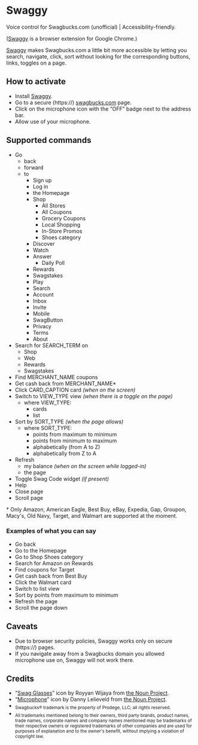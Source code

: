 Swaggy
=======


Voice control for Swagbucks.com (unofficial) | Accessibility-friendly.

([Swaggy](https://chrome.google.com/webstore/detail/swaggy-beta/beblcchllamebejoakjbhhajpmlkjoaf) is a browser extension for Google Chrome.)

[Swaggy](https://chrome.google.com/webstore/detail/swaggy-beta/beblcchllamebejoakjbhhajpmlkjoaf) makes Swagbucks.com a little bit more accessible by letting you search, navigate, click, sort without looking for the corresponding buttons, links, toggles on a page.


How to activate
--------

- Install [Swaggy](https://chrome.google.com/webstore/detail/swaggy-beta/beblcchllamebejoakjbhhajpmlkjoaf).
- Go to a secure (https://) [swagbucks.com](https://www.swagbucks.com/p/register?rb=45597732) page.
- Click on the microphone icon with the “OFF” badge next to the address bar.
- Allow use of your microphone.


Supported commands
--------

- Go
  - back
  - forward
  - to 
    - Sign up
    - Log in
    - the Homepage
    - Shop
      - All Stores
      - All Coupons
      - Grocery Coupons
      - Local Shopping
      - In-Store Promos
      - Shoes category
    - Discover
    - Watch
    - Answer
      - Daily Poll
    - Rewards
    - Swagstakes
    - Play
    - Search
    - Account
    - Inbox
    - Invite
    - Mobile
    - SwagButton
    - Privacy
    - Terms
    - About
- Search for SEARCH_TERM on
  - Shop
  - Web
  - Rewards
  - Swagstakes
- Find MERCHANT_NAME coupons
- Get cash back from MERCHANT_NAME*
- Click CARD_CAPTION card _(when on the screen)_
- Switch to VIEW_TYPE view _(when there is a toggle on the page)_
  - where VIEW_TYPE:
    - cards
    - list
- Sort by SORT_TYPE _(when the page allows)_
  - where SORT_TYPE:
    - points from maximum to minimum
    - points from minimum to maximum
    - alphabetically (from A to Z)
    - alphabetically from Z to A
- Refresh
  - my balance _(when on the screen while logged-in)_
  - the page
- Toggle Swag Code widget _(if present)_
- Help
- Close page
- Scroll page

\* Only Amazon, American Eagle, Best Buy, eBay, Expedia, Gap, Groupon, Macy's, Old Navy, Target, and Walmart are supported at the moment.


### Examples of what you can say

- Go back
- Go to the Homepage
- Go to Shop Shoes category
- Search for Amazon on Rewards
- Find coupons for Target
- Get cash back from Best Buy
- Click the Walmart card
- Switch to list view
- Sort by points from maximum to minimum
- Refresh the page
- Scroll the page down


Caveats
--------

* Due to browser security policies, Swaggy works only on secure (https://) pages.
* If you navigate away from a Swagbucks domain you allowed microphone use on, Swaggy will not work there.


Credits
--------

* “[Swag Glasses](https://thenounproject.com/term/swag-glasses/1342454/)” icon by Royyan Wijaya from [the Noun Project](https://thenounproject.com/).
* “[Microphone](https://thenounproject.com/term/microphone/250540/)” icon by Danny Lelieveld from [the Noun Project](https://thenounproject.com/).
* <sub>Swagbucks® trademark is the property of Prodege, LLC; all rights reserved.</sub>
* <sub>All trademarks mentioned belong to their owners, third party brands, product names, trade names, corporate names and company names mentioned may be trademarks of their respective owners or registered trademarks of other companies and are used for purposes of explanation and to the owner's benefit, without implying a violation of copyright law.</sub>
